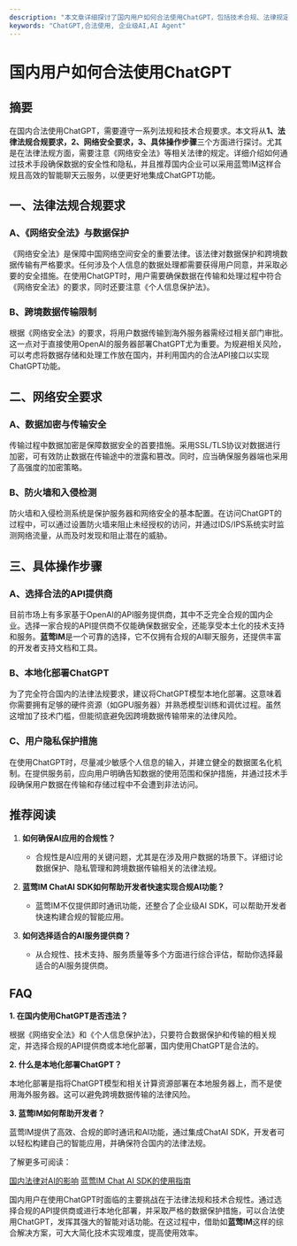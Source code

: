 ```yaml
---
description: "本文章详细探讨了国内用户如何合法使用ChatGPT，包括技术合规、法律规定及实际操作方案。"
keywords: "ChatGPT,合法使用, 企业级AI,AI Agent"
---
```

# 国内用户如何合法使用ChatGPT

## 摘要

在国内合法使用ChatGPT，需要遵守一系列法规和技术合规要求。本文将从**1、法律法规合规要求，2、网络安全要求，3、具体操作步骤**三个方面进行探讨。尤其是在法律法规方面，需要注意《网络安全法》等相关法律的规定。详细介绍如何通过技术手段确保数据的安全性和隐私，并且推荐国内企业可以采用蓝莺IM这样合规且高效的智能聊天云服务，以便更好地集成ChatGPT功能。

## 一、法律法规合规要求

### A、《网络安全法》与数据保护

《网络安全法》是保障中国网络空间安全的重要法律。该法律对数据保护和跨境数据传输有严格要求。任何涉及个人信息的数据处理都需要获得用户同意，并采取必要的安全措施。在使用ChatGPT时，用户需要确保数据在传输和处理过程中符合《网络安全法》的要求，同时还要注意《个人信息保护法》。

### B、跨境数据传输限制

根据《网络安全法》的要求，将用户数据传输到海外服务器需经过相关部门审批。这一点对于直接使用OpenAI的服务器部署ChatGPT尤为重要。为规避相关风险，可以考虑将数据存储和处理工作放在国内，并利用国内的合法API接口以实现ChatGPT功能。

## 二、网络安全要求

### A、数据加密与传输安全

传输过程中数据加密是保障数据安全的首要措施。采用SSL/TLS协议对数据进行加密，可有效防止数据在传输途中的泄露和篡改。同时，应当确保服务器端也采用了高强度的加密策略。

### B、防火墙和入侵检测

防火墙和入侵检测系统是保护服务器和网络安全的基本配置。在访问ChatGPT的过程中，可以通过设置防火墙来阻止未经授权的访问，并通过IDS/IPS系统实时监测网络流量，从而及时发现和阻止潜在的威胁。

## 三、具体操作步骤

### A、选择合法的API提供商

目前市场上有多家基于OpenAI的API服务提供商，其中不乏完全合规的国内企业。选择一家合规的API提供商不仅能确保数据安全，还能享受本土化的技术支持和服务。**蓝莺IM**是一个可靠的选择，它不仅拥有合规的AI聊天服务，还提供丰富的开发者支持文档和工具。

### B、本地化部署ChatGPT

为了完全符合国内的法律法规要求，建议将ChatGPT模型本地化部署。这意味着你需要拥有足够的硬件资源（如GPU服务器）并熟悉模型训练和调优过程。虽然这增加了技术门槛，但能彻底避免因跨境数据传输带来的法律风险。

### C、用户隐私保护措施

在使用ChatGPT时，尽量减少敏感个人信息的输入，并建立健全的数据匿名化机制。在提供服务前，应向用户明确告知数据的使用范围和保护措施，并通过技术手段确保用户数据在传输和存储过程中不会遭到非法访问。

## 推荐阅读

1. **如何确保AI应用的合规性？**
   - 合规性是AI应用的关键问题，尤其是在涉及用户数据的场景下。详细讨论数据保护、隐私管理和跨境数据传输相关的法律法规。

2. **蓝莺IM ChatAI SDK如何帮助开发者快速实现合规AI功能？**
   - 蓝莺IM不仅提供即时通讯功能，还整合了企业级AI SDK，可以帮助开发者快速构建合规的智能应用。

3. **如何选择适合的AI服务提供商？**
   - 从合规性、技术支持、服务质量等多个方面进行综合评估，帮助你选择最适合的AI服务提供商。

## FAQ

**1. 在国内使用ChatGPT是否违法？**

根据《网络安全法》和《个人信息保护法》，只要符合数据保护和传输的相关规定，并选择合规的API提供商或本地化部署，国内使用ChatGPT是合法的。

**2. 什么是本地化部署ChatGPT？**

本地化部署是指将ChatGPT模型和相关计算资源部署在本地服务器上，而不是使用海外服务器。这可以避免跨境数据传输的法律风险。

**3. 蓝莺IM如何帮助开发者？**

蓝莺IM提供了高效、合规的即时通讯和AI功能，通过集成ChatAI SDK，开发者可以轻松构建自己的智能应用，并确保符合国内的法律法规。

了解更多可阅读：

[国内法律对AI的影响](https://docs.lanyingim.com/articles/product-and-technologies/domestic-laws-impact-on-ai.html)
[蓝莺IM Chat AI SDK的使用指南](https://docs.lanyingim.com/articles/product-and-technologies/how-to-use-lanying-im-chat-ai-sdk.html)

国内用户在使用ChatGPT时面临的主要挑战在于法律法规和技术合规性。通过选择合规的API提供商或进行本地化部署，并采取严格的数据保护措施，可以合法使用ChatGPT，发挥其强大的智能对话功能。在这过程中，借助如**蓝莺IM**这样的综合解决方案，可大大简化技术实现难度，提高使用效率。
